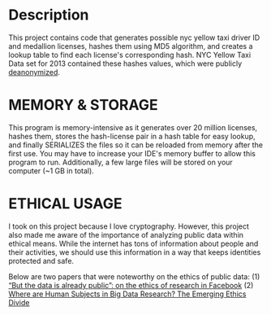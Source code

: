 # Description
This project contains code that generates possible nyc yellow taxi driver ID and medallion licenses, hashes them using MD5 algorithm, and creates a lookup table to find each license's corresponding hash. NYC Yellow Taxi Data set for 2013 contained these hashes values, which were publicly [deanonymized](https://tech.vijayp.ca/of-taxis-and-rainbows-f6bc289679a1#.pwo3p72k0). 

# MEMORY & STORAGE
This program is memory-intensive as it generates over 20 million licenses, hashes them, stores the hash-license pair in a hash table for easy lookup, and finally SERIALIZES the files so it can be reloaded from memory after the first use. You may have to increase your IDE's memory buffer to allow this program to run. Additionally, a few large files will be stored on your computer (~1 GB in total).

# ETHICAL USAGE
I took on this project because I love cryptography. However, this project also made me aware of the importance of analyzing public data within ethical means. While the internet has tons of information about people and their activities, we should use this information in a way that keeps identities protected and safe. 

Below are two papers that were noteworthy on the ethics of public data:
(1) [“But the data is already public”: on the ethics of research in Facebook](http://link.springer.com/article/10.1007/s10676-010-9227-5)
(2) [Where are Human Subjects in Big Data Research? The Emerging Ethics Divide](http://link.springer.com/article/10.1007/s10676-010-9227-5)



